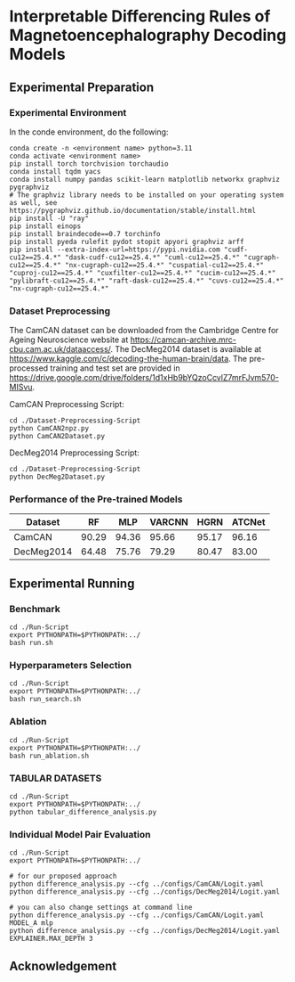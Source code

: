 # Interpretable Differencing Rules of Magnetoencephalography Decoding Models

## Experimental Preparation

### Experimental Environment

In the conde environment, do the following:

```
conda create -n <environment name> python=3.11
conda activate <environment name>
pip install torch torchvision torchaudio
conda install tqdm yacs
conda install numpy pandas scikit-learn matplotlib networkx graphviz pygraphviz
# The graphviz library needs to be installed on your operating system as well, see https://pygraphviz.github.io/documentation/stable/install.html
pip install -U "ray"
pip install einops
pip install braindecode==0.7 torchinfo
pip install pyeda rulefit pydot stopit apyori graphviz arff
pip install --extra-index-url=https://pypi.nvidia.com "cudf-cu12==25.4.*" "dask-cudf-cu12==25.4.*" "cuml-cu12==25.4.*" "cugraph-cu12==25.4.*" "nx-cugraph-cu12==25.4.*" "cuspatial-cu12==25.4.*" "cuproj-cu12==25.4.*" "cuxfilter-cu12==25.4.*" "cucim-cu12==25.4.*" "pylibraft-cu12==25.4.*" "raft-dask-cu12==25.4.*" "cuvs-cu12==25.4.*" "nx-cugraph-cu12==25.4.*"
```

### Dataset Preprocessing

The CamCAN dataset can be downloaded from the Cambridge Centre for Ageing Neuroscience website at https://camcan-archive.mrc-cbu.cam.ac.uk/dataaccess/.
The DecMeg2014 dataset is available at https://www.kaggle.com/c/decoding-the-human-brain/data.
The pre-processed training and test set are provided in https://drive.google.com/drive/folders/1d1xHb9bYQzoCcvlZ7mrFJvm570-MISvu.

CamCAN Preprocessing Script:
```angular2html
cd ./Dataset-Preprocessing-Script
python CamCAN2npz.py
python CamCAN2Dataset.py
```

DecMeg2014 Preprocessing Script:
```angular2html
cd ./Dataset-Preprocessing-Script
python DecMeg2Dataset.py
```

### Performance of the Pre-trained Models

| Dataset    | RF    | MLP   | VARCNN | HGRN  | ATCNet |
| ---------- | ----- | ----- | ------ | ----- | ------ |
| CamCAN     | 90.29 | 94.36 | 95.66  | 95.17 | 96.16  |
| DecMeg2014 | 64.48 | 75.76 | 79.29  | 80.47 | 83.00  |

## Experimental Running

### Benchmark

```angular2html
cd ./Run-Script
export PYTHONPATH=$PYTHONPATH:../
bash run.sh
```

### Hyperparameters Selection

```angular2html
cd ./Run-Script
export PYTHONPATH=$PYTHONPATH:../
bash run_search.sh
```

### Ablation

```angular2html
cd ./Run-Script
export PYTHONPATH=$PYTHONPATH:../
bash run_ablation.sh
```

### TABULAR DATASETS

```angular2html
cd ./Run-Script
export PYTHONPATH=$PYTHONPATH:../
python tabular_difference_analysis.py
```

### Individual Model Pair Evaluation

```angular2html
cd ./Run-Script
export PYTHONPATH=$PYTHONPATH:../

# for our proposed approach
python difference_analysis.py --cfg ../configs/CamCAN/Logit.yaml
python difference_analysis.py --cfg ../configs/DecMeg2014/Logit.yaml

# you can also change settings at command line
python difference_analysis.py --cfg ../configs/CamCAN/Logit.yaml  MODEL_A mlp
python difference_analysis.py --cfg ../configs/DecMeg2014/Logit.yaml  EXPLAINER.MAX_DEPTH 3
```

## Acknowledgement

